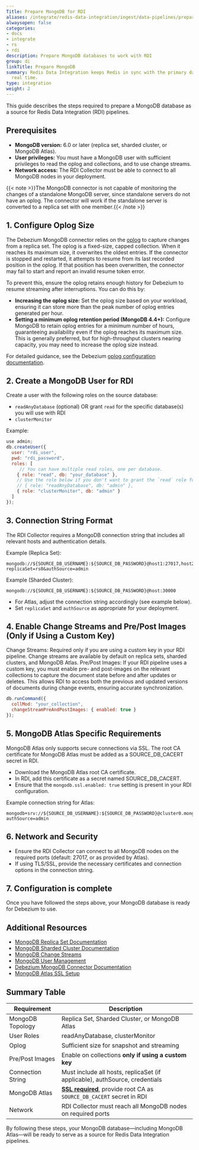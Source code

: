 ```yaml
---
Title: Prepare MongoDB for RDI
aliases: /integrate/redis-data-integration/ingest/data-pipelines/prepare-dbs/mongodb/
alwaysopen: false
categories:
- docs
- integrate
- rs
- rdi
description: Prepare MongoDB databases to work with RDI
group: di
linkTitle: Prepare MongoDB
summary: Redis Data Integration keeps Redis in sync with the primary database in near
  real time.
type: integration
weight: 2
---
```


This guide describes the steps required to prepare a MongoDB database as a source for Redis Data Integration (RDI) pipelines.

## Prerequisites
- **MongoDB version:** 6.0 or later (replica set, sharded cluster, or MongoDB Atlas).
- **User privileges:** You must have a MongoDB user with sufficient privileges to read the oplog and collections, and to use change streams.
- **Network access:** The RDI Collector must be able to connect to all MongoDB nodes in your deployment.

{{< note >}}The MongoDB connector is not capable of monitoring the changes of a standalone MongoDB server, since standalone servers do not have an oplog. The connector will work if the standalone server is converted to a replica set with one member.{{< /note >}}

## 1. Configure Oplog Size
The Debezium MongoDB connector relies on the [oplog](https://www.mongodb.com/docs/manual/core/replica-set-oplog/) to capture changes from a replica set. The oplog is a fixed-size, capped collection. When it reaches its maximum size, it overwrites the oldest entries. If the connector is stopped and restarted, it attempts to resume from its last recorded position in the oplog. If that position has been overwritten, the connector may fail to start and report an invalid resume token error.

To prevent this, ensure the oplog retains enough history for Debezium to resume streaming after interruptions. You can do this by:

- **Increasing the oplog size:** Set the oplog size based on your workload, ensuring it can store more than the peak number of oplog entries generated per hour.
- **Setting a minimum oplog retention period (MongoDB 4.4+):** Configure MongoDB to retain oplog entries for a minimum number of hours, guaranteeing availability even if the oplog reaches its maximum size. This is generally preferred, but for high-throughput clusters nearing capacity, you may need to increase the oplog size instead.

For detailed guidance, see the Debezium [oplog configuration documentation](https://debezium.io/documentation/reference/stable/connectors/mongodb.html#mongodb-optimal-oplog-config).

## 2. Create a MongoDB User for RDI
Create a user with the following roles on the source database:
- `readAnyDatabase` (optional) OR grant `read` for the specific database(s) you will use with RDI
- `clusterMonitor`

Example:
```javascript
use admin;
db.createUser({
  user: "rdi_user",
  pwd: "rdi_password",
  roles: [
     // You can have multiple read roles, one per database.
    { role: "read", db: "your_database" },
    // Use the role below if you don't want to grant the `read` role for each database.
    // { role: "readAnyDatabase", db: "admin" },
    { role: "clusterMonitor", db: "admin" }
  ]
});
```

## 3. Connection String Format
The RDI Collector requires a MongoDB connection string that includes all relevant hosts and authentication details.

Example (Replica Set):
```
mongodb://${SOURCE_DB_USERNAME}:${SOURCE_DB_PASSWORD}@host1:27017,host2:27017,host3:27017/?replicaSet=rs0&authSource=admin
```
Example (Sharded Cluster):
```
mongodb://${SOURCE_DB_USERNAME}:${SOURCE_DB_PASSWORD}@host:30000
```
- For Atlas, adjust the connection string accordingly (see example below).
- Set `replicaSet` and `authSource` as appropriate for your deployment.

## 4. Enable Change Streams and Pre/Post Images (Only if Using a Custom Key)
Change Streams: Required only if you are using a custom key in your RDI pipeline. Change streams are available by default on replica sets, sharded clusters, and MongoDB Atlas.
Pre/Post Images: If your RDI pipeline uses a custom key, you must enable pre- and post-images on the relevant collections to capture the document state before and after updates or deletes. This allows RDI to access both the previous and updated versions of documents during change events, ensuring accurate synchronization.
```javascript
db.runCommand({
  collMod: "your_collection",
  changeStreamPreAndPostImages: { enabled: true }
});
```

## 5. MongoDB Atlas Specific Requirements
MongoDB Atlas only supports secure connections via SSL.
The root CA certificate for MongoDB Atlas must be added as a SOURCE_DB_CACERT secret in RDI.

- Download the MongoDB Atlas root CA certificate.
- In RDI, add this certificate as a secret named SOURCE_DB_CACERT.
- Ensure that the `mongodb.ssl.enabled: true` setting is present in your RDI configuration.

Example connection string for Atlas:
```
mongodb+srv://${SOURCE_DB_USERNAME}:${SOURCE_DB_PASSWORD}@cluster0.mongodb.net/?authSource=admin
```

## 6. Network and Security
- Ensure the RDI Collector can connect to all MongoDB nodes on the required ports (default: 27017, or as provided by Atlas).
- If using TLS/SSL, provide the necessary certificates and connection options in the connection string.

## 7. Configuration is complete
Once you have followed the steps above, your MongoDB database is ready for Debezium to use.

## Additional Resources
- [MongoDB Replica Set Documentation](https://www.mongodb.com/docs/manual/replication/)
- [MongoDB Sharded Cluster Documentation](https://www.mongodb.com/docs/manual/sharding/)
- [MongoDB Change Streams](https://www.mongodb.com/docs/manual/changeStreams/)
- [MongoDB User Management](https://www.mongodb.com/docs/manual/core/security-users/)
- [Debezium MongoDB Connector Documentation](https://debezium.io/documentation/reference/stable/connectors/mongodb.html)
- [MongoDB Atlas SSL Setup](https://debezium.io/documentation/reference/stable/connectors/mongodb.html#mongodb-in-the-cloud)

## Summary Table
| Requirement         | Description                                                                 |
|---------------------|-----------------------------------------------------------------------------|
| MongoDB Topology    | Replica Set, Sharded Cluster, or MongoDB Atlas                              |
| User Roles          | readAnyDatabase, clusterMonitor                                             |
| Oplog               | Sufficient size for snapshot and streaming                                  |
| Pre/Post Images     | Enable on collections **only if using a custom key**                        |
| Connection String   | Must include all hosts, replicaSet (if applicable), authSource, credentials |
| MongoDB Atlas       | **[SSL required](https://debezium.io/documentation/reference/stable/connectors/mongodb.html#mongodb-property-mongodb-ssl-enabled)**, provide root CA as `SOURCE_DB_CACERT` secret in RDI       |
| Network             | RDI Collector must reach all MongoDB nodes on required ports                |

By following these steps, your MongoDB database—including MongoDB Atlas—will be ready to serve as a source for Redis Data Integration pipelines.
